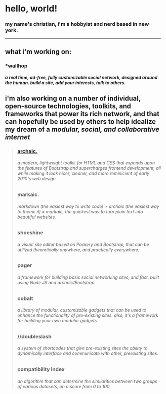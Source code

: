 # hello, world!
### my name's christian, i'm a hobbyist and nerd based in new york.

***

## what i'm working on:
### \*wallhop
##### a real time, ad-free, fully customizable social network, designed around the human. build a site, add your interests, talk to others.

## i'm also working on a number of individual, open-source technologies, toolkits, and frameworks that power its rich network, and that can hopefully be used by others to help idealize my dream of a *modular, social, and collaborative internet*

> ### <a href="https://github.com/palindromei/archaic/">archaic.</a>
> ###### a modern, lightweight toolkit for HTML and CSS that expands upon the features of Bootstrap and supercharges frontend development, all while making it look nicer, cleaner, and more reminicient of early 2010's web design.
>
> ### markaic.
> ###### markdown (the easiest way to write code) + archaic (the easiest way to theme it) = markaic, the quickest way to turn plain text into beautiful websites.
>
> ### shoeshine
> ###### a visual site editor based on Packery and Bootstrap, that can be utilized theoretically anywhere, and practically everywhere.
>
> ### pager
> ###### a framework for building basic social networking sites, and fast. built using Node.JS and archaic/Bootstrap
>
> ### cobalt
> ###### a library of modular, customizable gadgets that can be used to enhance the functionality of pre-existing sites. also, it's a framework for building your own modular gadgets.
>
> ### //doubleslash
> ###### a system of shortcodes that give pre-existing sites the ability to dynamically interface and communicate with other, preexisting sites.
>
> ### compatibility index
> ###### an algorithm that can determine the similarities between two groups of various datasets, on a score from 0 to 100.
